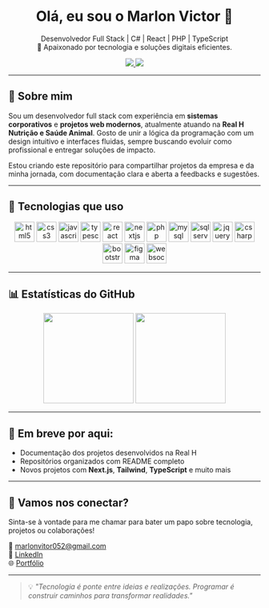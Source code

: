 <h1 align="center">Olá, eu sou o Marlon Victor 👋</h1>

<p align="center">
  Desenvolvedor Full Stack | C# | React | PHP | TypeScript <br/>
  🎯 Apaixonado por tecnologia e soluções digitais eficientes.
</p>

<p align="center">
  <a href="https://www.linkedin.com/in/marlon-victor/" target="_blank">
    <img src="https://img.shields.io/badge/LinkedIn-Marlon%20Victor-blue?logo=linkedin" />
  </a>
  <a href="https://lnkd.in/d-753WGw" target="_blank">
    <img src="https://img.shields.io/badge/Portfólio-Online-green?style=flat&logo=vercel" />
  </a>
</p>

---

## 🚀 Sobre mim

Sou um desenvolvedor full stack com experiência em **sistemas corporativos** e **projetos web modernos**, atualmente atuando na **Real H Nutrição e Saúde Animal**. Gosto de unir a lógica da programação com um design intuitivo e interfaces fluidas, sempre buscando evoluir como profissional e entregar soluções de impacto.

Estou criando este repositório para compartilhar projetos da empresa e da minha jornada, com documentação clara e aberta a feedbacks e sugestões.

---

## 🧰 Tecnologias que uso

<p align="center">
  <img src="https://cdn.jsdelivr.net/gh/devicons/devicon/icons/html5/html5-original.svg" height="40" alt="html5" />
  <img src="https://cdn.jsdelivr.net/gh/devicons/devicon/icons/css3/css3-original.svg" height="40" alt="css3" />
  <img src="https://cdn.jsdelivr.net/gh/devicons/devicon/icons/javascript/javascript-original.svg" height="40" alt="javascript" />
  <img src="https://cdn.jsdelivr.net/gh/devicons/devicon/icons/typescript/typescript-original.svg" height="40" alt="typescript" />
  <img src="https://cdn.jsdelivr.net/gh/devicons/devicon/icons/react/react-original.svg" height="40" alt="react" />
  <img src="https://cdn.jsdelivr.net/gh/devicons/devicon/icons/nextjs/nextjs-original.svg" height="40" alt="nextjs" />
  <img src="https://cdn.jsdelivr.net/gh/devicons/devicon/icons/php/php-original.svg" height="40" alt="php" />
  <img src="https://cdn.jsdelivr.net/gh/devicons/devicon/icons/mysql/mysql-original.svg" height="40" alt="mysql" />
  <img src="https://cdn.jsdelivr.net/gh/devicons/devicon/icons/microsoftsqlserver/microsoftsqlserver-plain.svg" height="40" alt="sqlserver" />
  <img src="https://cdn.jsdelivr.net/gh/devicons/devicon/icons/jquery/jquery-original.svg" height="40" alt="jquery" />
  <img src="https://cdn.jsdelivr.net/gh/devicons/devicon/icons/csharp/csharp-original.svg" height="40" alt="csharp" />
  <img src="https://cdn.jsdelivr.net/gh/devicons/devicon/icons/bootstrap/bootstrap-original.svg" height="40" alt="bootstrap" />
  <img src="https://cdn.jsdelivr.net/gh/devicons/devicon/icons/figma/figma-original.svg" height="40" alt="figma" />
  <img src="https://raw.githubusercontent.com/gilbarbara/logos/main/logos/websocket.svg" height="40" alt="websocket" />
</p>


---

## 📊 Estatísticas do GitHub

<p align="center">
  <img height="180em" src="https://github-readme-stats.vercel.app/api?username=marlonvictor&show_icons=true&theme=tokyonight" />
  <img height="180em" src="https://github-readme-stats.vercel.app/api/top-langs/?username=marlonvictor&layout=compact&langs_count=8&theme=tokyonight" />
</p>

---

## 📌 Em breve por aqui:

- Documentação dos projetos desenvolvidos na Real H
- Repositórios organizados com README completo
- Novos projetos com **Next.js**, **Tailwind**, **TypeScript** e muito mais

---

## 🤝 Vamos nos conectar?

Sinta-se à vontade para me chamar para bater um papo sobre tecnologia, projetos ou colaborações!

📩 marlonvitor052@gmail.com  
🔗 [LinkedIn](https://www.linkedin.com/in/marlon-victor/)  
🌐 [Portfólio](https://lnkd.in/d-753WGw)

---

> 💡 *"Tecnologia é ponte entre ideias e realizações. Programar é construir caminhos para transformar realidades."*
